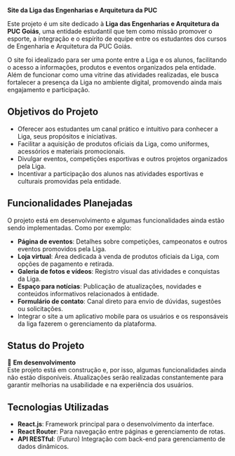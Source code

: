 **Site da Liga das Engenharias e Arquitetura da PUC** 

Este projeto é um site dedicado à **Liga das Engenharias e Arquitetura da PUC Goiás**, uma entidade estudantil que tem como missão promover o esporte, a integração e o espírito de equipe entre os estudantes dos cursos de Engenharia e Arquitetura da PUC Goiás.  

O site foi idealizado para ser uma ponte entre a Liga e os alunos, facilitando o acesso a informações, produtos e eventos organizados pela entidade. Além de funcionar como uma vitrine das atividades realizadas, ele busca fortalecer a presença da Liga no ambiente digital, promovendo ainda mais engajamento e participação.  

## Objetivos do Projeto  
- Oferecer aos estudantes um canal prático e intuitivo para conhecer a Liga, seus propósitos e iniciativas.  
- Facilitar a aquisição de produtos oficiais da Liga, como uniformes, acessórios e materiais promocionais.  
- Divulgar eventos, competições esportivas e outros projetos organizados pela Liga.  
- Incentivar a participação dos alunos nas atividades esportivas e culturais promovidas pela entidade.  

## Funcionalidades Planejadas  
O projeto está em desenvolvimento e algumas funcionalidades ainda estão sendo implementadas. Como por exemplo:
- **Página de eventos**: Detalhes sobre competições, campeonatos e outros eventos promovidos pela Liga.  
- **Loja virtual**: Área dedicada à venda de produtos oficiais da Liga, com opções de pagamento e retirada.  
- **Galeria de fotos e vídeos**: Registro visual das atividades e conquistas da Liga.  
- **Espaço para notícias**: Publicação de atualizações, novidades e conteúdos informativos relacionados à entidade.  
- **Formulário de contato**: Canal direto para envio de dúvidas, sugestões ou solicitações.
- Integrar o site a um aplicativo mobile para os usuários e os responsáveis da liga fazerem o gerenciamento da plataforma. 

## Status do Projeto  
🚧 **Em desenvolvimento**  
Este projeto está em construção e, por isso, algumas funcionalidades ainda não estão disponíveis. Atualizações serão realizadas constantemente para garantir melhorias na usabilidade e na experiência dos usuários.  

## Tecnologias Utilizadas  
- **React.js**: Framework principal para o desenvolvimento da interface.  
- **React Router**: Para navegação entre páginas e gerenciamento de rotas.  
- **API RESTful**: (Futuro) Integração com back-end para gerenciamento de dados dinâmicos.  
